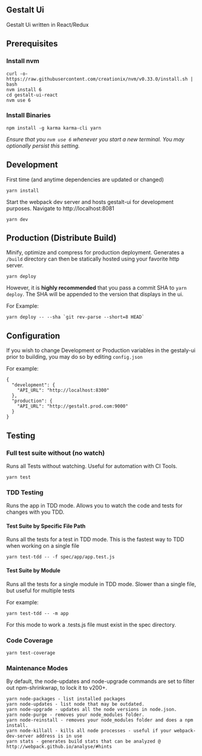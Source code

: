 ## Gestalt Ui
Gestalt Ui written in React/Redux

## Prerequisites
### Install nvm
```
curl -o- https://raw.githubusercontent.com/creationix/nvm/v0.33.0/install.sh | bash
nvm install 6
cd gestalt-ui-react
nvm use 6
```

### Install Binaries
```
npm install -g karma karma-cli yarn
```

*Ensure that you ```nvm use 6``` whenever you start a new terminal. You may optionally persist this setting.*

## Development
First time (and anytime dependencies are updated or changed)
```
yarn install
```


Start the webpack dev server and hosts gestalt-ui for development purposes. Navigate to http://localhost:8081
```
yarn dev
```

## Production (Distribute Build)
Minify, optimize and compress for production deployment. Generates a ```/build``` directory can then be statically hosted using your favorite http server.
```
yarn deploy
```

However, it is **highly recommended** that you pass a commit SHA to `yarn deploy`. The SHA will be appended to the version that displays in the ui.

For Example:
```
yarn deploy -- --sha `git rev-parse --short=8 HEAD`
```


## Configuration
If you wish to change Development or Production variables in the gestaly-ui prior to building, you may do so by editing ```config.json```

For example:
```
{
  "development": {
    "API_URL": "http://localhost:8300"
  },
  "production": {
    "API_URL": "http://gestalt.prod.com:9000"
  }
}
```

## Testing
### Full test suite without (no watch)
Runs all Tests without watching. Useful for automation with CI Tools.
```
yarn test
```

### TDD Testing
Runs the app in TDD mode. Allows you to watch the code and tests for changes with you TDD.

#### Test Suite by Specific File Path
Runs all the tests for a test  in TDD mode. This is the fastest way to TDD when working on a single file
```
yarn test-tdd -- -f spec/app/app.test.js
```

#### Test Suite by Module
Runs all the tests for a single module in TDD mode. Slower than a single file, but useful for multiple tests

For example:
```
yarn test-tdd -- -m app
```
For this mode to work a <module>.tests.js file must exist in the spec directory.

### Code Coverage
```
yarn test-coverage
```

### Maintenance Modes

By default, the node-updates and node-upgrade commands are set to filter out npm-shrinkwrap, to lock it to v200+.
```
yarn node-packages - list installed packages
yarn node-updates - list node that may be outdated.
yarn node-upgrade - updates all the node versions in node.json.
yarn node-purge - removes your node_modules folder.
yarn node-reinstall - removes your node_modules folder and does a npm install.
yarn node-killall - kills all node processes - useful if your webpack-dev-server address is in use
yarn stats - generates build stats that can be analyzed @ http://webpack.github.io/analyse/#hints
```